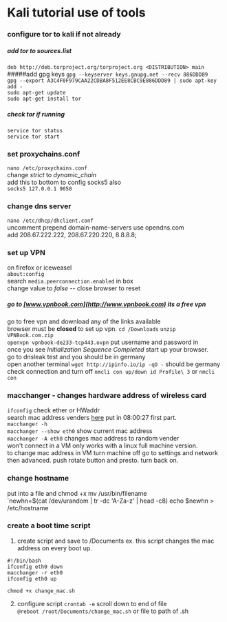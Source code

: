 # Kali tutorial use of tools
### configure tor to kali if not already
##### add tor to sources.list 
`deb http://deb.torproject.org/torproject.org <DISTRIBUTION> main`    
#####add gpg keys
`gpg --keyserver keys.gnupg.net --recv 886DDD89`  
`gpg --export A3C4F0F979CAA22CDBA8F512EE8CBC9E886DDD89 | sudo apt-key add -`  
`sudo apt-get update`  
`sudo apt-get install tor` 
##### check tor if running 
`service tor status `  
`service tor start `  
### set proxychains.conf
`nano /etc/proxychains.conf`   
change *strict* to *dynamic_chain*  
add this to bottom to config socks5 also  
`socks5 127.0.0.1 9050`  
### change dns server
`nano /etc/dhcp/dhclient.conf`  
uncomment prepend domain-name-servers use opendns.com  
add 208.67.222.222, 208.67.220.220, 8.8.8.8;  


### set up VPN  
on firefox or iceweasel  
`about:config`  
search `media.peerconnection.enabled` in box  
change value to *false*  -- close browser to reset  
##### go to [www.vpnbook.com](http://www.vpnbook.com) its a free vpn  
go to free vpn and download any of the links available  
browser must be **closed** to set up vpn.
`cd /Downloads`  `unzip VPNBook.com.zip`  
`openvpn vpnbook-de233-tcp443.ovpn`  put username and password in  
once you see *Initialization Sequence Completed* start up your browser.  
go to dnsleak test and you should be in germany  
open another terminal `wget http://ipinfo.io/ip -qO -`  should be germany  
check connection and turn off
`nmcli con up/down id Profile\ 3` or `nmcli con`  

### macchanger  - changes hardware address of wireless card
`ifconfig` check ether or HWaddr  
search mac address venders [here](http://www.coffer.com/mac_find/?string=08%3A00%3A27) put in 08:00:27 first part.  
`macchanger -h`  
`macchanger --show eth0`  show current mac address  
`macchanger -A eth0` changes mac address to random vender  
won't connect in a VM only works with a linux full machine version.  
to change mac address in VM turn machine off go to settings and network then advanced.  push rotate button and presto. turn back on.  

### change hostname 
put into a file and chmod +x mv /usr/bin/filename  
`newhn=$(cat /dev/urandom | tr -dc 'A-Za-z' | head -c8)
echo $newhn > /etc/hostname


### create a boot time script
1. create script and save to /Documents  ex.
this script changes the mac address on every boot up.  
```
#!/bin/bash
ifconfig eth0 down 
macchanger -r eth0 
ifconfig eth0 up 
```
`chmod +x change_mac.sh`  

2.  configure script
`crontab -e` scroll down to end of file  
`@reboot /root/Documents/change_mac.sh` or file to path of .sh  

